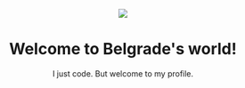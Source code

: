 <p align="center"><img src="https://github.com/b3lgrad3/b3lgrad3/blob/master/assets/heyuri.gif"></p>
<h1><div align="center">Welcome to Belgrade's world!</div></h1>
<p align="center">I just code. But welcome to my profile.</p>
